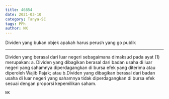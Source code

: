 ```yaml
---
title: 46854
date: 2021-03-10
category: Tanya-SC
tags: PPh
author: NK
---
```


Dividen yang bukan objek apakah harus perush yang go publik

---

Dividen yang berasal dari luar negeri sebagaimana dimaksud pada ayat (1) merupakan: a. Dividen yang dibagikan berasal dari badan usaha di luar negeri yang sahamnya diperdagangkan di bursa efek yang diterima atau diperoleh Wajib Pajak; atau b.Dividen yang dibagikan berasal dari badan usaha di luar negeri yang sahamnya tidak diperdagangkan di bursa efek sesuai dengan proporsi kepemilikan saham.

`NK`
